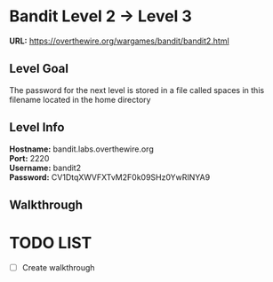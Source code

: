 # Bandit Level 2 -> Level 3
**URL:** https://overthewire.org/wargames/bandit/bandit2.html

## Level Goal
The password for the next level is stored in a file called spaces in this filename located in the home directory

## Level Info
**Hostname:** bandit.labs.overthewire.org\
**Port:** 2220\
**Username:** bandit2\
**Password:** CV1DtqXWVFXTvM2F0k09SHz0YwRINYA9

## Walkthrough

# TODO LIST
- [ ] Create walkthrough